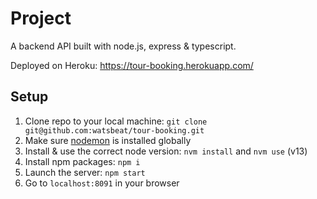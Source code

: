 # Project

A backend API built with node.js, express & typescript.

Deployed on Heroku: https://tour-booking.herokuapp.com/

## Setup

1. Clone repo to your local machine: `git clone git@github.com:watsbeat/tour-booking.git`
2. Make sure [nodemon](https://nodemon.io/) is installed globally
3. Install & use the correct node version: `nvm install` and `nvm use` (v13)
4. Install npm packages: `npm i`
5. Launch the server: `npm start`
6. Go to `localhost:8091` in your browser
